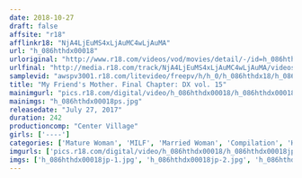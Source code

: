 ```yaml
---
date: 2018-10-27
draft: false
affsite: "r18"
afflinkr18: "NjA4LjEuMS4xLjAuMC4wLjAuMA"
url: "h_086hthdx00018"
urloriginal: "http://www.r18.com/videos/vod/movies/detail/-/id=h_086hthdx00018"
urlfinal: "http://media.r18.com/track/NjA4LjEuMS4xLjAuMC4wLjAuMA/videos/vod/movies/detail/-/id=h_086hthdx00018"
samplevid: "awspv3001.r18.com/litevideo/freepv/h/h_0/h_086hthdx18/h_086hthdx18_dmb_w.mp4"
title: "My Friend's Mother. Final Chapter: DX vol. 15"
mainimgurl: "pics.r18.com/digital/video/h_086hthdx00018/h_086hthdx00018ps.jpg"
mainimgs: "h_086hthdx00018ps.jpg"
releasedate: "July 27, 2017"
duration: 242
productioncomp: "Center Village"
girls: ['----']
categories: ['Mature Woman', 'MILF', 'Married Woman', 'Compilation', 'Hi-Def']
imgurls: ['pics.r18.com/digital/video/h_086hthdx00018/h_086hthdx00018jp-1.jpg', 'pics.r18.com/digital/video/h_086hthdx00018/h_086hthdx00018jp-2.jpg', 'pics.r18.com/digital/video/h_086hthdx00018/h_086hthdx00018jp-3.jpg', 'pics.r18.com/digital/video/h_086hthdx00018/h_086hthdx00018jp-4.jpg', 'pics.r18.com/digital/video/h_086hthdx00018/h_086hthdx00018jp-5.jpg', 'pics.r18.com/digital/video/h_086hthdx00018/h_086hthdx00018jp-6.jpg', 'pics.r18.com/digital/video/h_086hthdx00018/h_086hthdx00018jp-7.jpg', 'pics.r18.com/digital/video/h_086hthdx00018/h_086hthdx00018jp-8.jpg', 'pics.r18.com/digital/video/h_086hthdx00018/h_086hthdx00018jp-9.jpg', 'pics.r18.com/digital/video/h_086hthdx00018/h_086hthdx00018jp-10.jpg', 'pics.r18.com/digital/video/h_086hthdx00018/h_086hthdx00018jp-11.jpg', 'pics.r18.com/digital/video/h_086hthdx00018/h_086hthdx00018jp-12.jpg', 'pics.r18.com/digital/video/h_086hthdx00018/h_086hthdx00018jp-13.jpg', 'pics.r18.com/digital/video/h_086hthdx00018/h_086hthdx00018jp-14.jpg', 'pics.r18.com/digital/video/h_086hthdx00018/h_086hthdx00018jp-15.jpg', 'pics.r18.com/digital/video/h_086hthdx00018/h_086hthdx00018jp-16.jpg', 'pics.r18.com/digital/video/h_086hthdx00018/h_086hthdx00018jp-17.jpg', 'pics.r18.com/digital/video/h_086hthdx00018/h_086hthdx00018jp-18.jpg', 'pics.r18.com/digital/video/h_086hthdx00018/h_086hthdx00018jp-19.jpg', 'pics.r18.com/digital/video/h_086hthdx00018/h_086hthdx00018jp-20.jpg']
imgs: ['h_086hthdx00018jp-1.jpg', 'h_086hthdx00018jp-2.jpg', 'h_086hthdx00018jp-3.jpg', 'h_086hthdx00018jp-4.jpg', 'h_086hthdx00018jp-5.jpg', 'h_086hthdx00018jp-6.jpg', 'h_086hthdx00018jp-7.jpg', 'h_086hthdx00018jp-8.jpg', 'h_086hthdx00018jp-9.jpg', 'h_086hthdx00018jp-10.jpg', 'h_086hthdx00018jp-11.jpg', 'h_086hthdx00018jp-12.jpg', 'h_086hthdx00018jp-13.jpg', 'h_086hthdx00018jp-14.jpg', 'h_086hthdx00018jp-15.jpg', 'h_086hthdx00018jp-16.jpg', 'h_086hthdx00018jp-17.jpg', 'h_086hthdx00018jp-18.jpg', 'h_086hthdx00018jp-19.jpg', 'h_086hthdx00018jp-20.jpg']
---
```

